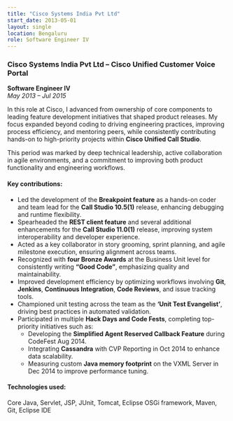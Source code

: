 ```yaml
---
title: "Cisco Systems India Pvt Ltd"
start_date: 2013-05-01
layout: single
location: Bengaluru
role: Software Engineer IV
---
```


### Cisco Systems India Pvt Ltd – Cisco Unified Customer Voice Portal  
**Software Engineer IV**  
*May 2013 – Jul 2015*

In this role at Cisco, I advanced from ownership of core components to leading feature development initiatives that shaped product releases. My focus expanded beyond coding to driving engineering practices, improving process efficiency, and mentoring peers, while consistently contributing hands-on to high-priority projects within **Cisco Unified Call Studio**.

This period was marked by deep technical leadership, active collaboration in agile environments, and a commitment to improving both product functionality and engineering workflows.

#### Key contributions:
- Led the development of the **Breakpoint feature** as a hands-on coder and team lead for the **Call Studio 10.5(1)** release, enhancing debugging and runtime flexibility.
- Spearheaded the **REST client feature** and several additional enhancements for the **Call Studio 11.0(1)** release, improving system interoperability and developer experience.
- Acted as a key collaborator in story grooming, sprint planning, and agile milestone execution, ensuring alignment across teams.
- Recognized with **four Bronze Awards** at the Business Unit level for consistently writing **“Good Code”**, emphasizing quality and maintainability.
- Improved development efficiency by optimizing workflows involving **Git**, **Jenkins**, **Continuous Integration**, **Code Reviews**, and issue tracking tools.
- Championed unit testing across the team as the **‘Unit Test Evangelist’**, driving best practices in automated validation.
- Participated in multiple **Hack Days and Code Fests**, completing top-priority initiatives such as:
  - Developing the **Simplified Agent Reserved Callback Feature** during CodeFest Aug 2014.
  - Integrating **Cassandra** with CVP Reporting in Oct 2014 to enhance data scalability.
  - Measuring custom **Java memory footprint** on the VXML Server in Dec 2014 to improve performance tuning.

#### Technologies used:
Core Java, Servlet, JSP, JUnit, Tomcat, Eclipse OSGi framework, Maven, Git, Eclipse IDE
